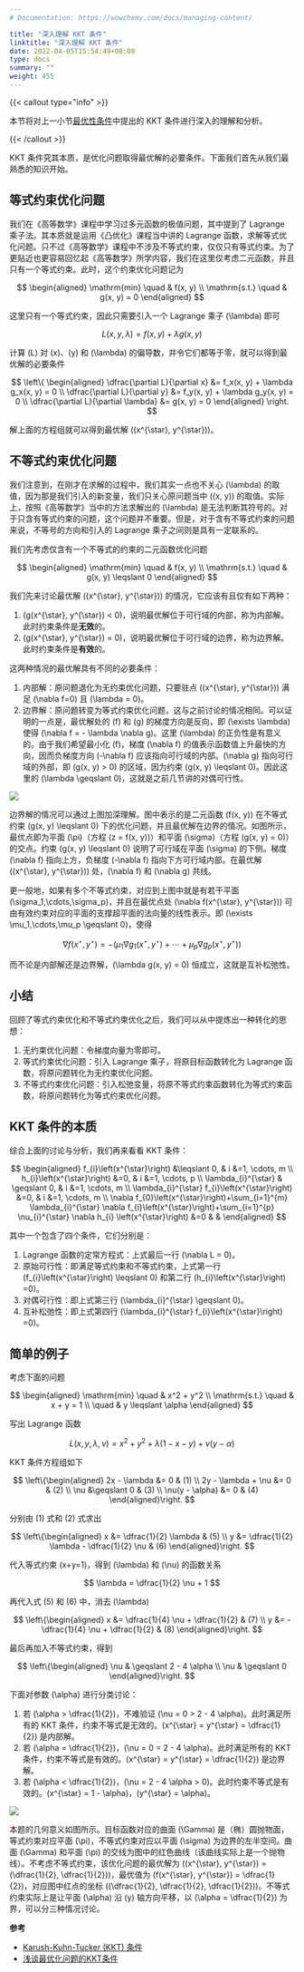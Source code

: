 ```yaml
---
# Documentation: https://wowchemy.com/docs/managing-content/

title: "深入理解 KKT 条件"
linktitle: "深入理解 KKT 条件"
date: 2022-04-05T15:54:49+08:00
type: docs
summary: ""
weight: 455
---
```


<!--more-->

{{< callout type="info" >}}

本节将对上一小节[最优性条件](../optimality-conditions)中提出的 KKT 条件进行深入的理解和分析。

{{< /callout >}}

KKT 条件究其本质，是优化问题取得最优解的必要条件。下面我们首先从我们最熟悉的知识开始。

## 等式约束优化问题

我们在《高等数学》课程中学习过多元函数的极值问题，其中提到了 Lagrange 乘子法。其本质就是运用《凸优化》课程当中讲的 Lagrange 函数，求解等式优化问题。只不过《高等数学》课程中不涉及不等式约束，仅仅只有等式约束。为了更贴近也更容易回忆起《高等数学》所学内容，我们在这里仅考虑二元函数，并且只有一个等式约束。此时，这个约束优化问题记为

$$
\begin{aligned}
    \mathrm{min} \quad & f(x, y) \\
    \mathrm{s.t.} \quad & g(x, y) = 0
\end{aligned}
$$

这里只有一个等式约束，因此只需要引入一个 Lagrange 乘子 \(\lambda\) 即可

$$
L(x, y, \lambda) = f(x, y) + \lambda g(x, y)
$$

计算 \(L\) 对 \(x\)、\(y\) 和 \(\lambda\) 的偏导数，并令它们都等于零，就可以得到最优解的必要条件

$$
\left\{
    \begin{aligned}
        \dfrac{\partial L}{\partial x} &= f_x(x, y) + \lambda g_x(x, y) = 0 \\
        \dfrac{\partial L}{\partial y} &= f_y(x, y) + \lambda g_y(x, y) = 0 \\
        \dfrac{\partial L}{\partial \lambda} &= g(x, y) = 0
    \end{aligned}
\right.
$$

解上面的方程组就可以得到最优解 \((x^{\star}, y^{\star})\)。

## 不等式约束优化问题

我们注意到，在刚才在求解的过程中，我们其实一点也不关心 \(\lambda\) 的取值，因为那是我们引入的新变量，我们只关心原问题当中 \((x, y)\) 的取值。实际上，按照《高等数学》当中的方法求解出的 \(\lambda\) 是无法判断其符号的。对于只含有等式约束的问题，这个问题并不重要。但是，对于含有不等式约束的问题来说，不等号的方向和引入的 Lagrange 乘子之间则是具有一定联系的。

我们先考虑仅含有一个不等式的约束的二元函数优化问题

$$
\begin{aligned}
    \mathrm{min} \quad & f(x, y) \\
    \mathrm{s.t.} \quad & g(x, y) \leqslant 0
\end{aligned}
$$

我们先来讨论最优解 \((x^{\star}, y^{\star})\) 的情况，它应该有且仅有如下两种：

1. \(g(x^{\star}, y^{\star}) < 0\)，说明最优解位于可行域的内部，称为内部解。此时约束条件是**无效**的。
2. \(g(x^{\star}, y^{\star}) = 0\)，说明最优解位于可行域的边界，称为边界解。此时约束条件是**有效**的。

这两种情况的最优解具有不同的必要条件：

1. 内部解：原问题退化为无约束优化问题，只要驻点 \((x^{\star}, y^{\star})\) 满足 \(\nabla f=0\) 且 \(\lambda = 0\)。
2. 边界解：原问题转变为等式约束优化问题，这与之前讨论的情况相同。可以证明的一点是，最优解处的 \(f\) 和 \(g\) 的梯度方向是反向，即 \(\exists \lambda\) 使得 \(\nabla f = - \lambda \nabla g\)。这里 \(\lambda\) 的正负性是有意义的。由于我们希望最小化 \(f\)，梯度 \(\nabla f\) 的值表示函数值上升最快的方向，因而负梯度方向 \(-\nabla f\) 应该指向可行域的内部。\(\nabla g\) 指向可行域的外部，即 \(g(x, y) > 0\) 的区域，因为约束 \(g(x, y) \leqslant 0\)。因此这里的 \(\lambda \geqslant 0\)，这就是之前几节讲的对偶可行性。

![](d399291c34f5ae1646758e8562e65c5d.png)

边界解的情况可以通过上图加深理解。图中表示的是二元函数 \(f(x, y)\) 在不等式约束 \(g(x, y) \leqslant 0\) 下的优化问题，并且最优解在边界的情况。如图所示，最优点即为平面 \(\pi\)（方程 \(z = f(x, y)\)）和平面 \(\sigma\)（方程 \(g(x, y) = 0\)）的交点。约束 \(g(x, y) \leqslant 0\) 说明了可行域在平面 \(\sigma\) 的下侧。梯度 \(\nabla f\) 指向上方，负梯度 \(-\nabla f\) 指向下方可行域内部。在最优解 \((x^{\star}, y^{\star})\) 处，\(\nabla f\) 和 \(\nabla g\) 共线。

更一般地，如果有多个不等式约束，对应到上图中就是有若干平面 \(\sigma_1,\cdots,\sigma_p\)，并且在最优点处 \(\nabla f(x^{\star}, y^{\star})\) 可由有效约束对应的平面的支撑超平面的法向量的线性表示。即 \(\exists \mu_1,\cdots,\mu_p \geqslant 0\)，使得

$$
\nabla f(x^{\star}, y^{\star}) = -(\mu_1 \nabla g_1(x^{\star}, y^{\star}) + \cdots + \mu_p \nabla g_p(x^{\star}, y^{\star}))
$$

而不论是内部解还是边界解，\(\lambda g(x, y) = 0\) 恒成立，这就是互补松弛性。

## 小结

回顾了等式约束优化和不等式约束优化之后，我们可以从中提炼出一种转化的思想：

1. 无约束优化问题：令梯度向量为零即可。
2. 等式约束优化问题：引入 Lagrange 乘子，将原目标函数转化为 Lagrange 函数，将原问题转化为无约束优化问题。
3. 不等式约束优化问题：引入松弛变量，将原不等式约束函数转化为等式约束函数，将原问题转化为等式约束优化问题。

## KKT 条件的本质

综合上面的讨论与分析，我们再来看看 KKT 条件：

$$
\begin{aligned}
    f_{i}\left(x^{\star}\right) &\leqslant 0, & i &=1, \cdots, m \\
    h_{i}\left(x^{\star}\right) &=0, & i &=1, \cdots, p \\
    \lambda_{i}^{\star} & \geqslant 0, & i &=1, \cdots, m \\
    \lambda_{i}^{\star} f_{i}\left(x^{\star}\right) &=0, & i &=1, \cdots, m \\
    \nabla f_{0}\left(x^{\star}\right)+\sum_{i=1}^{m} \lambda_{i}^{\star} \nabla f_{i}\left(x^{\star}\right)+\sum_{i=1}^{p} \nu_{i}^{\star} \nabla h_{i}    \left(x^{\star}\right) &=0 & &
\end{aligned}
$$

其中一个包含了四个条件，它们分别是：

1. Lagrange 函数的定常方程式：上式最后一行 \(\nabla L = 0\)。
2. 原始可行性：即满足等式约束和不等式约束，上式第一行 \(f_{i}\left(x^{\star}\right) \leqslant 0\) 和第二行 \(h_{i}\left(x^{\star}\right) =0\)。
3. 对偶可行性：即上式第三行 \(\lambda_{i}^{\star} \geqslant 0\)。
4. 互补松弛性：即上式第四行 \(\lambda_{i}^{\star} f_{i}\left(x^{\star}\right) =0\)。

## 简单的例子

考虑下面的问题

$$
\begin{aligned}
    \mathrm{min} \quad & x^2 + y^2 \\
    \mathrm{s.t.} \quad & x + y = 1 \\
    \quad & y \leqslant \alpha
\end{aligned}
$$

写出 Lagrange 函数

$$
L(x, y, \lambda, \nu) = x^2 + y^2 + \lambda(1 - x - y) + \nu(y - \alpha)
$$

KKT 条件方程组如下

$$
\left\{\begin{aligned}
    2x - \lambda &= 0 & (1) \\
    2y - \lambda + \nu &= 0 & (2) \\
    \nu &\geqslant 0 & (3) \\
    \nu(y - \alpha) &= 0 & (4)
\end{aligned}\right.
$$

分别由 (1) 式和 (2) 式求出

$$
\left\{\begin{aligned}
    x &= \dfrac{1}{2} \lambda & (5) \\
    y &= \dfrac{1}{2} \lambda - \dfrac{1}{2} \nu & (6)
\end{aligned}\right.
$$

代入等式约束 \(x+y=1\)，得到 \(\lambda\) 和 \(\nu\) 的函数关系

$$
\lambda = \dfrac{1}{2} \nu + 1
$$

再代入式 (5) 和 (6) 中，消去 \(\lambda\)

$$
\left\{\begin{aligned}
    x &= \dfrac{1}{4} \nu + \dfrac{1}{2} & (7) \\
    y &= -\dfrac{1}{4} \nu + \dfrac{1}{2} & (8)
\end{aligned}\right.
$$

最后再加入不等式约束，得到

$$
\left\{\begin{aligned}
    \nu & \geqslant 2 - 4 \alpha \\
    \nu & \geqslant 0
\end{aligned}\right.
$$

下面对参数 \(\alpha\) 进行分类讨论：

1. 若 \(\alpha > \dfrac{1}{2}\)，不难验证 \(\nu = 0 > 2 - 4 \alpha\)。此时满足所有的 KKT 条件，约束不等式是无效的。\(x^{\star} = y^{\star} = \dfrac{1}{2}\) 是内部解。
2. 若 \(\alpha = \dfrac{1}{2}\)，\(\nu = 0 = 2 - 4 \alpha\)。此时满足所有的 KKT 条件，约束不等式是有效的。\(x^{\star} = y^{\star} = \dfrac{1}{2}\) 是边界解。
3. 若 \(\alpha < \dfrac{1}{2}\)，\(\nu = 2 - 4 \alpha > 0\)。此时约束不等式是有效的。\(x^{\star} = 1 - \alpha\)，\(y^{\star} = \alpha\)。

![](2624b1be62172f5ceaff974be0b4133e.png)

本题的几何意义如图所示。目标函数对应的曲面 \(\Gamma\) 是（椭）圆抛物面，等式约束对应平面 \(\pi\)，不等式约束对应以平面 \(\sigma\) 为边界的左半空间。曲面 \(\Gamma\) 和平面 \(\pi\) 的交线为图中的红色曲线（该曲线实际上是一个抛物线）。不考虑不等式约束，该优化问题的最优解为 \((x^{\star}, y^{\star}) = (\dfrac{1}{2}, \dfrac{1}{2})\)，最优值为 \(f(x^{\star}, y^{\star}) = \dfrac{1}{2}\)，对应图中红点的坐标 \((\dfrac{1}{2}, \dfrac{1}{2}, \dfrac{1}{2})\)。不等式约束实际上是让平面 \(\alpha\) 沿 \(y\) 轴方向平移，以 \(\alpha = \dfrac{1}{2}\) 为界，可以分三种情况讨论。

**参考**

- [Karush-Kuhn-Tucker (KKT) 条件](https://zhuanlan.zhihu.com/p/38163970)
- [浅谈最优化问题的KKT条件](https://zhuanlan.zhihu.com/p/26514613)